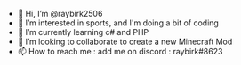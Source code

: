 - 👋 Hi, I’m @raybirk2506
- 👀 I’m interested in sports, and I'm doing a bit of coding
- 🌱 I’m currently learning c# and PHP
- 💞️ I’m looking to collaborate to create a new Minecraft Mod
- 📫 How to reach me : add me on discord : raybirk#8623

<!---
raybirk2506/raybirk2506 is a ✨ special ✨ repository because its `README.md` (this file) appears on your GitHub profile.
You can click the Preview link to take a look at your changes.
--->
